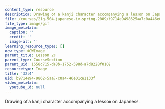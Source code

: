 ```yaml
---
content_type: resource
description: Drawing of a kanji character accompanying a lesson on Japanese.
file: /courses/21g-504-japanese-iv-spring-2009/b9714e9498625aa7c0a446e01ce1133f_3214.gif
file_type: image/gif
image_metadata:
  caption: ''
  credit: ''
  image-alt: ''
learning_resource_types: []
ocw_type: OCWImage
parent_title: Lesson 20
parent_type: CourseSection
parent_uid: 1658c715-de8b-1752-598d-a7d8228f0109
resourcetype: Image
title: '3214'
uid: b9714e94-9862-5aa7-c0a4-46e01ce1133f
video_metadata:
  youtube_id: null
---
```

Drawing of a kanji character accompanying a lesson on Japanese.
